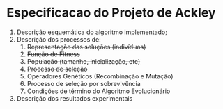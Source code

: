 # Especificacao do Projeto de Ackley

1. Descrição esquemática do algoritmo implementado;
2. Descrição dos processos de:
    1. ~~Representação das soluções (indivíduos)~~
    2. ~~Função de Fitness~~
    3. ~~População (tamanho, inicialização, etc)~~
    4. ~~Processo de seleção~~
    5. Operadores Genéticos (Recombinação e Mutação)
    6. Processo de seleção por sobrevivência
    7. Condições de término do Algoritmo Evolucionário
3. Descrição dos resultados experimentais
